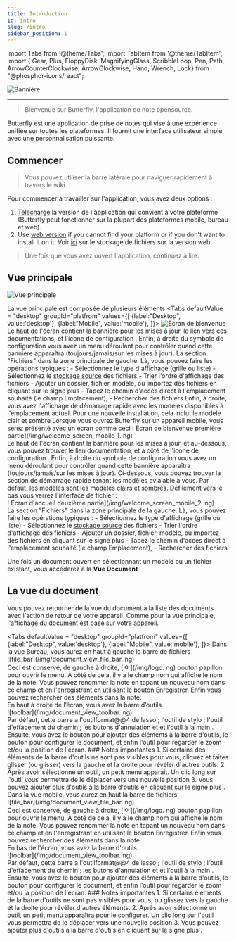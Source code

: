 ```yaml
---
title: Introduction
id: intro
slug: /intro
sidebar_position: 1
---
```


import Tabs from '@theme/Tabs';
import TabItem from '@theme/TabItem';
import { Gear, Plus, FloppyDisk, MagnifyingGlass, ScribbleLoop, Pen, Path, ArrowCounterClockwise, ArrowClockwise, Hand, Wrench, Lock} from "@phosphor-icons/react";

![Bannière](/img/banner.png)

---

> Bienvenue sur Butterfly, l'application de note opensource.

Butterfly est une application de prise de notes qui vise à une expérience unifiée sur toutes les plateformes. Il fournit une interface utilisateur simple avec une personnalisation puissante.

## Commencer

> Vous pouvez utiliser la barre latérale pour naviguer rapidement à travers le wiki.

Pour commencer à travailler sur l'application, vous avez deux options :

1. [Télécharge](/downloads) la version de l'application qui convient à votre plateforme (Butterfly peut fonctionner sur la plupart des plateformes mobile, bureau et web).
2. Use [web version](https://web.butterfly.linwood.dev) if you cannot find your platform or if you don't want to install it on it. Voir [ici](storage#web) sur le stockage de fichiers sur la version web.

> Une fois que vous avez ouvert l'application, continuez à lire.

## Vue principale

![Vue principale](main.png)

La vue principale est composée de plusieurs éléments
<Tabs
    defaultValue = "desktop"
    groupId="platfrom"
        values={[
        {label:"Desktop", value:'desktop'},
 {label:"Mobile", value:'mobile'},
 ]}>
    <TabItem value="desktop">
        ![Écran de bienvenue](/img/welcome_screen_desktop.png)
        Le haut de l'écran contient la bannière pour les mises à jour, le lien vers ces documentations, et l'icone de configuration <Gear/>. Enfin, à droite du symbole de configuration <Gear/> vous avez un menu déroulant pour contrôler quand cette bannière apparaîtra (toujours/jamais/sur les mises à jour).
        La section "Fichiers" dans la zone principale de gauche. Là, vous pouvez faire les opérations typiques :
            - Sélectionnez le type d'affichage (grille ou liste)
            - Sélectionnez le [stockage source](storage) des fichiers
            - Trier l'ordre d'affichage des fichiers
            - Ajouter un dossier, fichier, modèle, ou importez des fichiers en cliquant sur le signe <Plus/> plus
            - Tapez le chemin d'accès direct à l'emplacement souhaité (le champ Emplacement),
            - Rechercher des fichiers
        Enfin, à droite, vous avez l'affichage de démarrage rapide avec les modèles disponibles à l'emplacement actuel. Pour une nouvelle installation, cela inclut le modèle clair et sombre
    </TabItem>
    <TabItem value="mobile">
        Lorsque vous ouvrez Butterfly sur un appareil mobile, vous serez présenté avec un écran comme ceci
        ! Écran de bienvenue première partie](/img/welcome_screen_mobile_1. ng)   
        Le haut de l'écran contient la bannière pour les mises à jour, et au-dessous, vous pouvez trouver le lien documentation, et à côté de l'icone de configuration <Gear/>. Enfin, à droite du symbole de configuration <Gear/> vous avez un menu déroulant pour contrôler quand cette bannière apparaîtra (toujours/jamais/sur les mises à jour).
        Ci-dessous, vous pouvez trouver la section de démarrage rapide tenant les modèles avialable à vous. Par défaut, les modèles sont les modèles clairs et sombres. 
        Défilement vers le bas vous verrez l'interface de fichier :
        \
        ! Écran d'accueil deuxième partie](/img/welcome_screen_mobile_2. ng)  
        La section "Fichiers" dans la zone principale de la gauche. Là, vous pouvez faire les opérations typiques :
        - Sélectionnez le type d'affichage (grille ou liste)
        - Sélectionnez le [stockage source](storage) des fichiers
        - Trier l'ordre d'affichage des fichiers
        - Ajouter un dossier, fichier, modèle, ou importez des fichiers en cliquant sur le signe <Plus/> plus
        - Tapez le chemin d'accès direct à l'emplacement souhaité (le champ Emplacement),
        - Rechercher des fichiers
    </TabItem>
</Tabs>

Une fois un document ouvert en sélectionnant un modèle ou un fichier existant, vous accéderez à la **Vue Document**

## La vue du document

Vous pouvez retourner de la vue du document à la liste des documents avec l'action de retour de votre appareil. Comme pour la vue principale, l'affichage du document est basé sur votre appareil.

<Tabs
    defaultValue = "desktop"
    groupId="platfrom"
        values={[
        {label:"Desktop", value:'desktop'},
 {label:"Mobile", value:'mobile'},
 ]}>
    <TabItem value="desktop">
        Dans la vue Bureau, vous aurez en haut à gauche la barre de fichiers\
        ![file_bar](/img/document_view_file_bar. ng)\
        Ceci est conservé, de gauche à droite, 
        [<img alt="logo" src="/img/logo.png" width="16"/>](/img/logo. ng)
        bouton papillon pour ouvrir le menu. À côté de cela, il y a le champ nom qui affiche le nom de la note. Vous pouvez renommer la note en tapant un nouveau nom dans ce champ et en l'enregistrant en utilisant le bouton <FloppyDisk/> Enregistrer. Enfin vous pouvez <MagnifyingGlass/> rechercher des éléments dans la note.
        \
        En haut à droite de l’écran, vous avez la barre d’outils\
        ![toolbar](/img/document_view_toolbar. ng)\
        Par défaut, cette barre a l'outilformat@@4 de lasso <ScribbleLoop/> ; l'outil de stylo <Pen/> ; l'outil d'effacement du chemin <Path/> ; les butons <ArrowCounterClockwise/> d'annulation et <ArrowClockwise/> et l'outil à la main <Hand/>. Ensuite, vous avez le bouton <Plus/> pour ajouter des éléments à la barre d'outils, le bouton <Wrench/> pour configurer le document, et enfin l'outil <Lock/> pour regarder le zoom et/ou la position de l'écran. 
        ### Notes importantes
        1. Si certains des éléments de la barre d'outils ne sont pas visibles pour vous, cliquez et faites glisser (ou glisser) vers la gauche et la droite pour révéler d'autres outils. 
        2. Après avoir sélectionné un outil, un petit menu apparaît. Un clic long sur l'outil vous permettra de le déplacer vers une nouvelle position
        3. Vous pouvez ajouter plus d'outils à la barre d'outils en cliquant sur le signe <Plus/> plus . 
    </TabItem>
    <TabItem value="mobile">
        Dans la vue mobile, vous aurez en haut la barre de fichiers\
        ![file_bar](/img/document_view_file_bar. ng)\
        Ceci est conservé, de gauche à droite, 
        [<img alt="logo" src="/img/logo.png" width="16"/>](/img/logo. ng)
        bouton papillon pour ouvrir le menu. À côté de cela, il y a le champ nom qui affiche le nom de la note. Vous pouvez renommer la note en tapant un nouveau nom dans ce champ et en l'enregistrant en utilisant le bouton <FloppyDisk/> Enregistrer. Enfin vous pouvez <MagnifyingGlass/> rechercher des éléments dans la note.
        \
        En bas de l'écran, vous avez la barre d'outils\
        ![toolbar](/img/document_view_toolbar. ng)\
        Par défaut, cette barre a l'outilformat@@4 de lasso <ScribbleLoop/> ; l'outil de stylo <Pen/> ; l'outil d'effacement du chemin <Path/> ; les butons <ArrowCounterClockwise/> d'annulation et <ArrowClockwise/> et l'outil à la main <Hand/>. Ensuite, vous avez le bouton <Plus/> pour ajouter des éléments à la barre d'outils, le bouton <Wrench/> pour configurer le document, et enfin l'outil <Lock/> pour regarder le zoom et/ou la position de l'écran. 
        ### Notes importantes
        1. Si certains éléments de la barre d'outils ne sont pas visibles pour vous, ou glissez vers la gauche et la droite pour révéler d'autres éléments. 
        2. Après avoir sélectionné un outil, un petit menu apparaîtra pour le configurer. Un clic long sur l'outil vous permettra de le déplacer vers une nouvelle position
        3. Vous pouvez ajouter plus d'outils à la barre d'outils en cliquant sur le signe <Plus/> plus . 
    </TabItem>
</Tabs>

